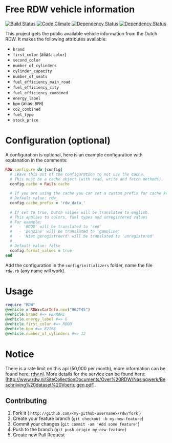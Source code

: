 # Free RDW vehicle information 
[![Build Status](https://travis-ci.org/jankeesvw/rdw.png)](https://travis-ci.org/jankeesvw/rdw) [![Code Climate](https://codeclimate.com/github/jankeesvw/rdw.png)](https://codeclimate.com/github/jankeesvw/rdw) [![Dependency Status](https://gemnasium.com/jankeesvw/rdw.png)](https://gemnasium.com/jankeesvw/rdw) [![Dependency Status](https://gemnasium.com/jankeesvw/rdw.png)](https://gemnasium.com/jankeesvw/rdw)

This project gets the public available vehicle information from the Dutch RDW.
It makes the following attributes available:

* `brand`
* `first_color` (alias: `color`)
* `second_color`
* `number_of_cylinders`
* `cylinder_capacity`
* `number_of_seats`
* `fuel_efficiency_main_road`
* `fuel_efficiency_city`
* `fuel_efficiency_combined`
* `energy_label`
* `bpm` (alias: `BPM`)
* `co2_combined`
* `fuel_type`
* `stock_price`

# Configuration (optional)
A configuration is optional, here is an example configuration with explanation in the comments:
``` ruby
RDW.configure do |config|
  # Leave this out of the configuration to not use the cache.
  # This must be a cache object (with read, write and fetch methods).
  config.cache = Rails.cache
  
  # If you are using the cache you can set a custom prefix for cache keys.
  # Default value: rdw_
  config.cache_prefix = 'rdw_data_'
  
  # If set to true, Dutch values will be translated to english.
  # This applies to colors, fuel types and unregistered values
  # For example:
  #   - 'ROOD' will be translated to 'red'
  #   - 'Benzine' will be translated to 'gasoline'
  #   - 'Niet geregistreerd' will be translated to 'unregistered'
  #
  # Default value: false
  config.format_values = true
end
```
Add the configuration in the `config/initializers` folder, name the file `rdw.rb` (any name will work).

# Usage
``` ruby
require "RDW"
@vehicle = RDW::CarInfo.new("9KJT45")
@vehicle.brand #=> FERRARI
@vehicle.energy_label #=> G
@vehicle.first_color #=> ROOD
@vehicle.bpm #=> 82168
@vehicle.number_of_cylinders #=> 12
```

# Notice
There is a rate limit on this api (50,000 per month), more information can be found here: [rdw.nl](http://www.rdw.nl/Zakelijk/Paginas/Open-data.aspx).
More details for the service can be found here: [http://www.rdw.nl/SiteCollectionDocuments/Over%20RDW/Naslagwerk/Beschrijving%20dataset%20Voertuigen.pdf].

## Contributing

1. Fork it ( `http://github.com/<my-github-username>/rdw/fork` )
2. Create your feature branch (`git checkout -b my-new-feature`)
3. Commit your changes (`git commit -am 'Add some feature'`)
4. Push to the branch (`git push origin my-new-feature`)
5. Create new Pull Request
